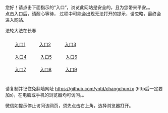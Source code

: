您好！请点击下面指示的“入口”，浏览此网站是安全的，且为您带来平安。。 <br/>
点击入口后，请耐心等待， 过程中可能会出现无法打开的提示，请忽略，最终会进入网站. </br>

法轮大法在长春<br/>
<div style="padding:10px"><a style="margin:20px" target="_blank" href="https://d3cj4xnmfmfnxg.cloudfront.net/2Qpsp?ukizqwko" id="ccLink1" rel="nofollow">入口1</a> <a target="_blank" style="margin:20px" href="https://d2ogxyjmlxw4cx.cloudfront.net/2Qpsp?ubzji" id="ccLink2" rel="nofollow">入口2</a> <a style="margin:20px" target="_blank" href="https://d234oct4jsa89b.cloudfront.net/2Qpsp?fgqciu" id="ccLink3" rel="nofollow">入口3</a></div>

<div style="padding:10px" ><a style="margin:20px" target="_blank" href="https://d3cj4xnmfmfnxg.cloudfront.net/2Qpsp?ukizqwko" id="ccLink4" rel="nofollow">入口4</a> <a style="margin:20px" href="https://d2ogxyjmlxw4cx.cloudfront.net/2Qpsp?ubzji" target="_blank" id="ccLink5" rel="nofollow">入口5</a> <a style="margin:20px" href="https://d234oct4jsa89b.cloudfront.net/2Qpsp?fgqciu" target="_blank" id="ccLink6" rel="nofollow">入口6</a></div>

<div style="padding:10px"><a style="margin:20px" target="_blank" href="https://d3cj4xnmfmfnxg.cloudfront.net/2Qpsp?ukizqwko" id="ccLink7" rel="nofollow">入口7</a> <a style="margin:20px" href="https://d2ogxyjmlxw4cx.cloudfront.net/2Qpsp?ubzji" target="_blank" id="ccLink8" rel="nofollow">入口8</a> <a style="margin:20px" target="_blank" href="https://d234oct4jsa89b.cloudfront.net/2Qpsp?fgqciu" id="ccLink9" rel="nofollow">入口9</a></div>

<br/>



请复制并记住免翻墙网址 https://github.com/yntd/changchunzx (http后一定要加s)，在电脑或手机的浏览器均可访问。。<br/>

微信如提示停止访问该网页，须先点击右上角，选择浏览器打开。
